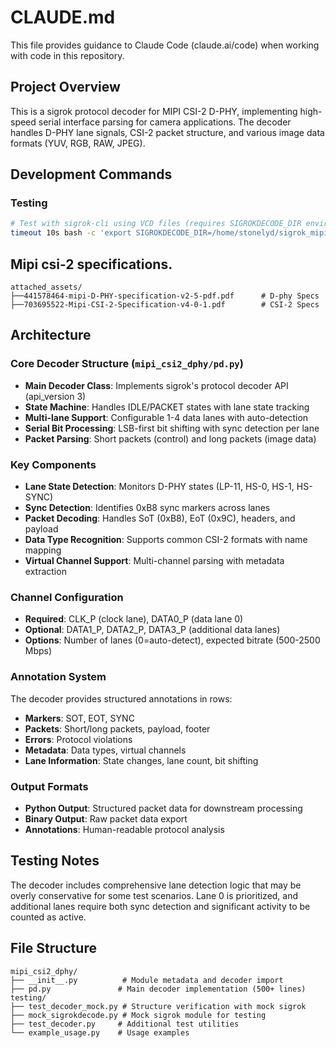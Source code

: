 # CLAUDE.md

This file provides guidance to Claude Code (claude.ai/code) when working with code in this repository.

## Project Overview

This is a sigrok protocol decoder for MIPI CSI-2 D-PHY, implementing high-speed serial interface parsing for camera applications. The decoder handles D-PHY lane signals, CSI-2 packet structure, and various image data formats (YUV, RGB, RAW, JPEG).

## Development Commands

### Testing
```bash
# Test with sigrok-cli using VCD files (requires SIGROKDECODE_DIR environment variable)
timeout 10s bash -c 'export SIGROKDECODE_DIR=/home/stonelyd/sigrok_mipi_decoder && sigrok-cli --input-file test_csi2_500ps.vcd --channels clk_p,data0_p,data1_p,data2_p,data3_p -P mipi_csi2_dphy --loglevel 5'

```
## Mipi csi-2 specifications.

```
attached_assets/
├──441578464-mipi-D-PHY-specification-v2-5-pdf.pdf      # D-phy Specs
├──703695522-Mipi-CSI-2-Specification-v4-0-1.pdf        # CSI-2 Specs
```

## Architecture

### Core Decoder Structure (`mipi_csi2_dphy/pd.py`)
- **Main Decoder Class**: Implements sigrok's protocol decoder API (api_version 3)
- **State Machine**: Handles IDLE/PACKET states with lane state tracking
- **Multi-lane Support**: Configurable 1-4 data lanes with auto-detection
- **Serial Bit Processing**: LSB-first bit shifting with sync detection per lane
- **Packet Parsing**: Short packets (control) and long packets (image data)

### Key Components
- **Lane State Detection**: Monitors D-PHY states (LP-11, HS-0, HS-1, HS-SYNC)
- **Sync Detection**: Identifies 0xB8 sync markers across lanes
- **Packet Decoding**: Handles SoT (0xB8), EoT (0x9C), headers, and payload
- **Data Type Recognition**: Supports common CSI-2 formats with name mapping
- **Virtual Channel Support**: Multi-channel parsing with metadata extraction

### Channel Configuration
- **Required**: CLK_P (clock lane), DATA0_P (data lane 0)
- **Optional**: DATA1_P, DATA2_P, DATA3_P (additional data lanes)
- **Options**: Number of lanes (0=auto-detect), expected bitrate (500-2500 Mbps)

### Annotation System
The decoder provides structured annotations in rows:
- **Markers**: SOT, EOT, SYNC
- **Packets**: Short/long packets, payload, footer
- **Errors**: Protocol violations
- **Metadata**: Data types, virtual channels
- **Lane Information**: State changes, lane count, bit shifting

### Output Formats
- **Python Output**: Structured packet data for downstream processing
- **Binary Output**: Raw packet data export
- **Annotations**: Human-readable protocol analysis

## Testing Notes

The decoder includes comprehensive lane detection logic that may be overly conservative for some test scenarios. Lane 0 is prioritized, and additional lanes require both sync detection and significant activity to be counted as active.

## File Structure

```
mipi_csi2_dphy/
├── __init__.py          # Module metadata and decoder import
├── pd.py               # Main decoder implementation (500+ lines)
testing/
├── test_decoder_mock.py # Structure verification with mock sigrok
├── mock_sigrokdecode.py # Mock sigrok module for testing
├── test_decoder.py     # Additional test utilities
└── example_usage.py    # Usage examples
```